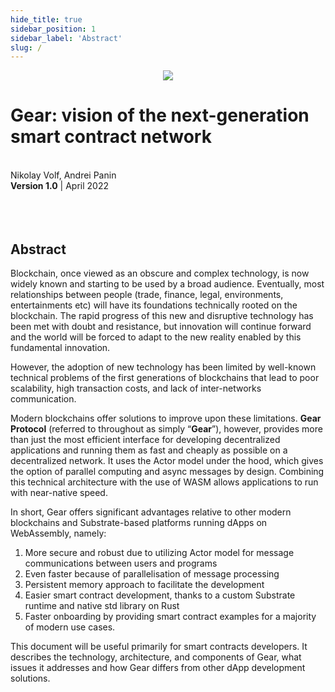 ```yaml
---
hide_title: true
sidebar_position: 1
sidebar_label: 'Abstract'
slug: /
---
```



<center><img src="../img/title-grey.png" /></center>

<p align="center">
<h1> Gear: vision of the next-generation smart contract network</h1>
</p>

<br />

<div style={{textAlign: 'center'}}>
Nikolay Volf, Andrei Panin   
<br />
<b>Version 1.0</b> | April 2022   
</div>

<br />
<br />
<br />

<div style={{textAlign: 'center'}}>
<h2> Abstract</h2>
</div>

Blockchain, once viewed as an obscure and complex technology, is now widely known and starting to be used by a broad audience. Eventually, most relationships between people (trade, finance, legal, environments, entertainments etc) will have its foundations technically rooted on the blockchain. The rapid progress of this new and disruptive technology has been met with doubt and resistance, but innovation will continue forward and the world will be forced to adapt to the new reality enabled by this fundamental innovation.

However, the adoption of new technology has been limited by well-known technical problems of the first generations of blockchains that lead to poor scalability, high transaction costs, and lack of inter-networks communication.

Modern blockchains offer solutions to improve upon these limitations. **Gear Protocol** (referred to throughout as simply “**Gear**”), however, provides more than just the most efficient interface for developing decentralized applications and running them as fast and cheaply as possible on a decentralized network. It uses the Actor model under the hood, which gives the option of parallel computing and async messages by design. Combining this technical architecture with the use of WASM allows applications to run with  near-native speed.

In short, Gear offers significant advantages relative to other modern blockchains and Substrate-based platforms running dApps on WebAssembly, namely:
1. More secure and robust due to utilizing Actor model for message communications between users and programs
2. Even faster because of parallelisation of message processing
3. Persistent memory approach to facilitate the development
4. Easier smart contract development, thanks to a custom Substrate runtime and native std library on Rust
5. Faster onboarding by providing smart contract examples for a majority of modern use cases.

This document will be useful primarily for smart contracts developers. It describes the technology, architecture, and components of Gear, what issues it addresses and how Gear differs from other dApp development solutions.
